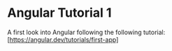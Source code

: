 # Angular Tutorial 1
A first look into Angular following the following tutorial:
    [https://angular.dev/tutorials/first-app]
